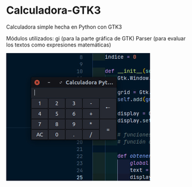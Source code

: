 # Calculadora-GTK3
Calculadora simple hecha en Python con GTK3

Módulos utilizados:
gi (para la parte gráfica de GTK)
Parser (para evaluar los textos como expresiones matemáticas)

![Calculator](CalculatorPython.jpeg)
